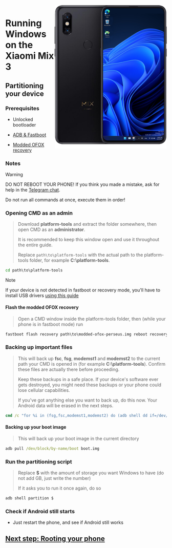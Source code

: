 <img align="right" src="https://github.com/n00b69/woa-perseus/blob/main/perseus.png" width="350" alt="Windows 11 running on perseus">

# Running Windows on the Xiaomi Mix 3

## Partitioning your device

### Prerequisites
- Unlocked bootloader

- [ADB & Fastboot](https://developer.android.com/studio/releases/platform-tools)

- [Modded OFOX recovery](https://github.com/n00b69/woa-perseus/releases/download/Files/modded-ofox-perseus.img)

### Notes
> [!WARNING]
> 
> DO NOT REBOOT YOUR PHONE! If you think you made a mistake, ask for help in the [Telegram chat](https://t.me/woaperseus).
> 
> Do not run all commands at once, execute them in order!

### Opening CMD as an admin
> Download **platform-tools** and extract the folder somewhere, then open CMD as an **administrator**.
>
> It is recommended to keep this window open and use it throughout the entire guide.
> 
> Replace `path\to\platform-tools` with the actual path to the platform-tools folder, for example **C:\platform-tools**.
```cmd
cd path\to\platform-tools
```

> [!Note]
> If your device is not detected in fastboot or recovery mode, you'll have to install USB drivers [using this guide](troubleshooting.md#device-is-not-recognized-in-fastboot-or-recovery)

#### Flash the modded OFOX recovery
> Open a CMD window inside the platform-tools folder, then (while your phone is in fastboot mode) run
```cmd
fastboot flash recovery path\to\modded-ofox-perseus.img reboot recovery
```

### Backing up important files
> This will back up **fsc**, **fsg**, **modemst1** and **modemst2** to the current path your CMD is opened in (for example **C:\platform-tools**). Confirm these files are actually there before proceeding.
> 
> Keep these backups in a safe place. If your device's software ever gets destroyed, you might need these backups or your phone could lose cellular capabilities.
>
> If you've got anything else you want to back up, do this now. Your Android data will be erased in the next steps.
```cmd
cmd /c "for %i in (fsg,fsc,modemst1,modemst2) do (adb shell dd if=/dev/block/by-name/%i of=/tmp/%i.bin & adb pull /tmp/%i.bin)"
```

#### Backing up your boot image
> This will back up your boot image in the current directory
```cmd
adb pull /dev/block/by-name/boot boot.img
```

### Run the partitioning script
> Replace **$** with the amount of storage you want Windows to have (do not add GB, just write the number)
> 
> If it asks you to run it once again, do so
```cmd
adb shell partition $
```

### Check if Android still starts
- Just restart the phone, and see if Android still works

## [Next step: Rooting your phone](/guide/2-root.md)





















